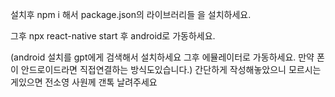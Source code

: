 설치후 npm i 해서 package.json의 라이브러리들 을 설치하세요.

그후 npx react-native start 후 android로 가동하세요.

(android 설치를 gpt에게 검색해서 설치하세요 그후 에뮬레이터로 가동하세요. 만약 폰이 안드로이드라면 직접연결하는 방식도있습니다.)
간단하게 작성해놓았으니 모르시는게있으면
전소영 사원께 갠톡 날려주세요
